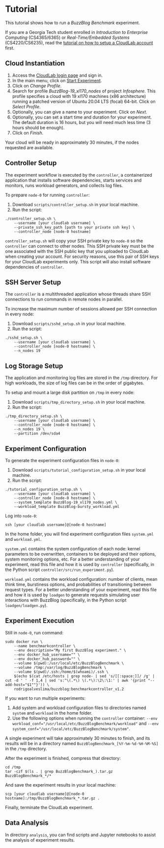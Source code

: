 # Tutorial
This tutorial shows how to run a *BuzzBlog Benchmark* experiment.

If you are a Georgia Tech student enrolled in *Introduction to Enterprise
Computing* (CS4365/6365) or *Real-Time/Embedded Systems* (CS4220/CS6235), read
the [tutorial on how to setup a CloudLab account](CLOUDLAB.md) first.

## Cloud Instantiation
1. Access the [CloudLab login page](https://cloudlab.us/login.php) and sign in.
2. In the main menu, click on
[Start Experiment](https://www.cloudlab.us/instantiate.php).
3. Click on *Change Profile*.
4. Search for profile *BuzzBlog-19_xl170_nodes* of project *Infosphere*. This
profile specifies a cloud with 19 xl170 machines (x86 architecture) running a
patched version of Ubuntu 20.04 LTS (focal) 64-bit. Click on *Select Profile*.
5. Optionally, you can give a name to your experiment. Click on *Next*.
6. Optionally, you can set a start time and duration for your experiment. The
default duration is 16 hours, but you will need much less time (3 hours should
be enough).
7. Click on *Finish*.

Your cloud will be ready in approximately 30 minutes, if the nodes requested are
available.

## Controller Setup
The experiment workflow is executed by the `controller`, a containerized
application that installs software dependencies, starts services and monitors,
runs workload generators, and collects log files.

To prepare `node-0` for running `controller`:
1. Download `scripts/controller_setup.sh` in your local machine.
2. Run the script:
```
./controller_setup.sh \
    --username [your cloudlab username] \
    --private_ssh_key_path [path to your private ssh key] \
    --controller_node [node-0 hostname]
```

`controller_setup.sh` will copy your SSH private key to `node-0` so the
`controller` can connect to other nodes. This SSH private key must be the one
associated with the SSH public key that you uploaded to CloudLab when creating
your account. For security reasons, use this pair of SSH keys for your CloudLab
experiments only. This script will also install software dependencies of
`controller`.

## SSH Server Setup
The `controller` is a multithreaded application whose threads share SSH
connections to run commands in remote nodes in parallel.

To increase the maximum number of sessions allowed per SSH connection in every
node:
1. Download `scripts/sshd_setup.sh` in your local machine.
2. Run the script:
```
./sshd_setup.sh \
    --username [your cloudlab username] \
    --controller_node [node-0 hostname] \
    --n_nodes 19
```

## Log Storage Setup
The application and monitoring log files are stored in the `/tmp` directory. For
high workloads, the size of log files can be in the order of gigabytes.

To setup and mount a large disk partition on `/tmp` in every node:
1. Download `scripts/tmp_directory_setup.sh` in your local machine.
2. Run the script:
```
./tmp_directory_setup.sh \
    --username [your cloudlab username] \
    --controller_node [node-0 hostname] \
    --n_nodes 19 \
    --partition /dev/sda4
```

## Experiment Configuration
To generate the experiment configuration files in `node-0`:
1. Download `scripts/tutorial_configuration_setup.sh` in your local machine.
2. Run the script:
```
./tutorial_configuration_setup.sh \
    --username [your cloudlab username] \
    --controller_node [node-0 hostname] \
    --system_template BuzzBlog-19_xl170_nodes.yml \
    --workload_template BuzzBlog-bursty_workload.yml
```

Log into `node-0`:
```
ssh [your cloudlab username]@[node-0 hostname]
```

In the home folder, you will find experiment configuration files `system.yml`
and `workload.yml`.

`system.yml` contains the system configuration of each node: kernel parameters
to be overwritten, containers to be deployed and their options, system
monitoring options, etc. For a better understanding of your experiment, read
this file and how it is used by `controller` (specifically, in the Python script
`controller/src/run_experiment.py`).

`workload.yml` contains the workload configuration: number of clients, mean
think time, burstiness options, and probabilities of transitioning between
request types. For a better understanding of your experiment, read this file and
how it is used by `loadgen` to generate requests simulating user interactions
with BuzzBlog (specifically, in the Python script `loadgen/loadgen.py`).

## Experiment Execution
Still in `node-0`, run command:
```
sudo docker run \
    --name benchmarkcontroller \
    --env description="My first BuzzBlog experiment." \
    --env docker_hub_username="" \
    --env docker_hub_password="" \
    --volume $(pwd):/usr/local/etc/BuzzBlogBenchmark \
    --volume /tmp:/var/log/BuzzBlogBenchmark \
    --volume $(pwd)/.ssh:/home/$(whoami)/.ssh \
    $(echo $(cat /etc/hosts | grep node- | sed 's/[[:space:]]/ /g' | cut -d ' ' -f 1,4 | sed 's:^\(.*\) \(.*\):\2\:\1:' | awk '{print "--add-host="$1""}')) \
    rodrigoalveslima/buzzblog:benchmarkcontroller_v1.2
```

If you want to run multiple experiments:
1. Add system and workload configuration files to directories named `system` and
`workload` in the home folder.
2. Use the following options when running the `controller` container:
`--env workload_conf="/usr/local/etc/BuzzBlogBenchmark/workload"` and
`--env system_conf="/usr/local/etc/BuzzBlogBenchmark/system"`.

A single experiment will take approximately 30 minutes to finish, and its
results will be in a directory named `BuzzBlogBenchmark_[%Y-%m-%d-%H-%M-%S]` in
the `/tmp` directory.

After the experiment is finished, compress that directory:
```
cd /tmp
tar -czf $(ls . | grep BuzzBlogBenchmark_).tar.gz BuzzBlogBenchmark_*/*
```

And save the experiment results in your local machine:
```
scp [your cloudlab username]@[node-0 hostname]:/tmp/BuzzBlogBenchmark_*.tar.gz .
```

Finally, terminate the CloudLab experiment.

## Data Analysis
In directory `analysis`, you can find scripts and Jupyter notebooks to assist
the analysis of experiment results.
